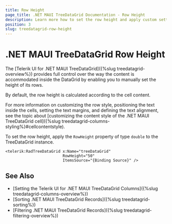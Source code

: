 ```yaml
---
title: Row Height
page_title: .NET MAUI TreeDataGrid Documentation - Row Height
description: Learn more how to set the row height and apply custom settings for positioning the text, setting the text margins, and defining the text alignment when working with the Telerik UI for .NET MAUI TreeDataGrid.
position: 3
slug: treedatagrid-row-height
---
```


# .NET MAUI TreeDataGrid Row Height

The [Telerik UI for .NET MAUI TreeDataGrid]({%slug treedatagrid-overview%}) provides full control over the way the content is accommodated inside the DataGrid by enabling you to manually set the height of its rows.

By default, the row height is calculated according to the cell content.

For more information on customizing the row style, positioning the text inside the cells, setting the text margins, and defining the text alignment, see the topic about [customizing the content style of the .NET MAUI TreeDataGrid cell]({%slug treedatagrid-columns-styling%}#cellcontentstyle).

To set the row height, apply the `RowHeight` property of type `double` to the TreeDataGrid instance.

```XAML
<telerik:RadTreeDataGrid x:Name="treeDataGrid"
						 RowHeight="50"
						 ItemsSource="{Binding Source}" />
```

## See Also

- [Setting the Telerik UI for .NET MAUI TreeDataGrid Columns]({%slug treedatagrid-columns-overview%})
- [Sorting .NET MAUI TreeDataGrid Records]({%slug treedatagrid-sorting%})
- [Filtering .NET MAUI TreeDataGrid Records]({%slug treedatagrid-filtering-overview%})


